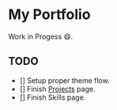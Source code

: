 # My Portfolio

Work in Progess 😄.

## TODO

- [] Setup proper theme flow.
- [] Finish [Projects](./src/pages/projects.tsx) page.
- [] Finish Skills page.
